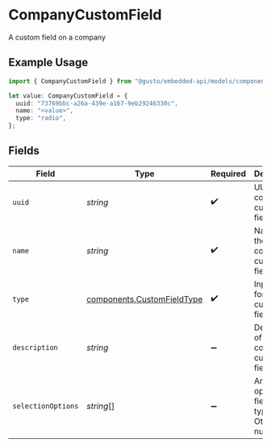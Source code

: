 # CompanyCustomField

A custom field on a company

## Example Usage

```typescript
import { CompanyCustomField } from "@gusto/embedded-api/models/components/companycustomfield.js";

let value: CompanyCustomField = {
  uuid: "73769bbc-a26a-439e-a167-9eb29246330c",
  name: "<value>",
  type: "radio",
};
```

## Fields

| Field                                                                    | Type                                                                     | Required                                                                 | Description                                                              |
| ------------------------------------------------------------------------ | ------------------------------------------------------------------------ | ------------------------------------------------------------------------ | ------------------------------------------------------------------------ |
| `uuid`                                                                   | *string*                                                                 | :heavy_check_mark:                                                       | UUID of the company custom field                                         |
| `name`                                                                   | *string*                                                                 | :heavy_check_mark:                                                       | Name of the company custom field                                         |
| `type`                                                                   | [components.CustomFieldType](../../models/components/customfieldtype.md) | :heavy_check_mark:                                                       | Input type for the custom field.                                         |
| `description`                                                            | *string*                                                                 | :heavy_minus_sign:                                                       | Description of the company custom field                                  |
| `selectionOptions`                                                       | *string*[]                                                               | :heavy_minus_sign:                                                       | An array of options for fields of type radio. Otherwise, null.           |